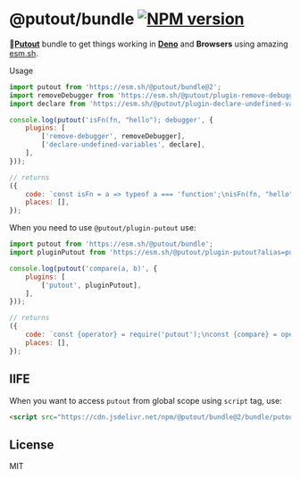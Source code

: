 # @putout/bundle [![NPM version][NPMIMGURL]][NPMURL]

[NPMIMGURL]: https://img.shields.io/npm/v/@putout/bundle.svg?style=flat&longCache=true
[NPMURL]: https://npmjs.org/package/@putout/bundle "npm"

🐊[**Putout**](https://github.com/coderaiser/putout) bundle to get things working in [**Deno**](https://deno.land) and **Browsers** using amazing [esm.sh](https://esm.sh).

Usage

```js
import putout from 'https://esm.sh/@putout/bundle@2';
import removeDebugger from 'https://esm.sh/@putout/plugin-remove-debugger?alias=putout:@putout/bundle';
import declare from 'https://esm.sh/@putout/plugin-declare-undefined-variables?alias=putout:@putout/bundle';

console.log(putout('isFn(fn, "hello"); debugger', {
    plugins: [
        ['remove-debugger', removeDebugger],
        ['declare-undefined-variables', declare],
    ],
}));

// returns
({
    code: `const isFn = a => typeof a === 'function';\nisFn(fn, "hello");`,
    places: [],
});
```

When you need to use `@putout/plugin-putout` use:

```js
import putout from 'https://esm.sh/@putout/bundle';
import pluginPutout from 'https://esm.sh/@putout/plugin-putout?alias=putout@putout/bundle';

console.log(putout('compare(a, b)', {
    plugins: [
        ['putout', pluginPutout],
    ],
}));

// returns
({
    code: `const {operator} = require('putout');\nconst {compare} = operator;\ncompare(a, b)`,
    places: [],
});
```

## IIFE

When you want to access `putout` from global scope using `script` tag, use:

```html
<script src="https://cdn.jsdelivr.net/npm/@putout/bundle@2/bundle/putout-iife.js"></script>
```

## License

MIT
